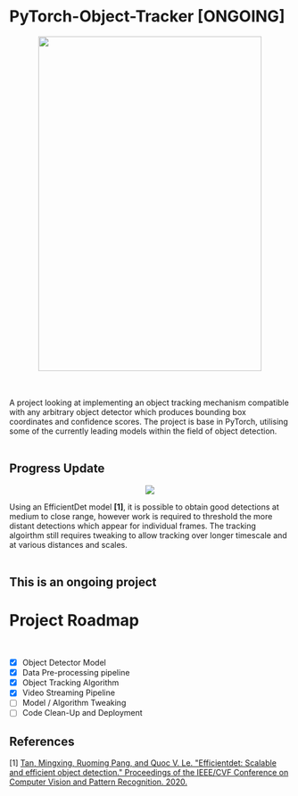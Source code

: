 # PyTorch-Object-Tracker [ONGOING]
<p align="center">
  <img src="Assets/Detector.jpg" width="400" height="600" /></img>
</p>
          
<br><br>
A project looking at implementing an object tracking mechanism compatible with any arbitrary object detector which produces bounding box coordinates and confidence scores. The project is base in PyTorch, utilising some of the currently leading models within the field of object detection.
<br><br>
<h2> Progress Update </h2>
<p align="center">
  <img src="Assets/update.gif"/></img>
</p>
Using an EfficientDet model <b>[1]</b>, it is possible to obtain good detections at medium to close range, however work is required to threshold the more distant detections which appear for individual frames. The tracking algoirthm still requires tweaking to allow tracking over longer timescale and at various distances and scales.
<br><br>
<h2>This is an ongoing project</h2>
<h1>Project Roadmap</h1>
<br>

- [x] Object Detector Model
- [x] Data Pre-processing pipeline
- [x] Object Tracking Algorithm
- [x] Video Streaming Pipeline
- [ ] Model / Algorithm Tweaking
- [ ] Code Clean-Up and Deployment

## References
[1] <a href="https://openaccess.thecvf.com/content_CVPR_2020/html/Tan_EfficientDet_Scalable_and_Efficient_Object_Detection_CVPR_2020_paper.html" target="_blank"> Tan, Mingxing, Ruoming Pang, and Quoc V. Le. "Efficientdet: Scalable and efficient object detection." Proceedings of the IEEE/CVF Conference on Computer Vision and Pattern Recognition. 2020.
</a>
